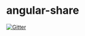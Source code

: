 # angular-share

[![Gitter](https://badges.gitter.im/Hichem-elAbassi/angular-share.svg)](https://gitter.im/Hichem-elAbassi/angular-share?utm_source=badge&utm_medium=badge&utm_campaign=pr-badge&utm_content=badge)